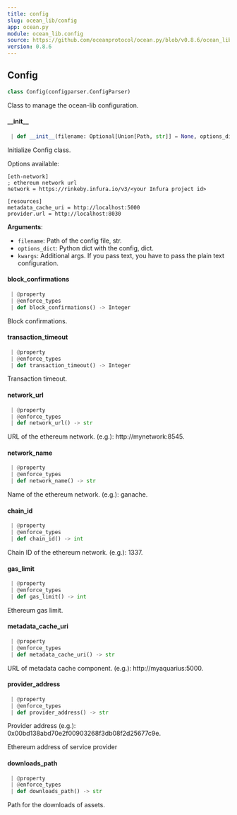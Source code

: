 ```yaml
---
title: config
slug: ocean_lib/config
app: ocean.py
module: ocean_lib.config
source: https://github.com/oceanprotocol/ocean.py/blob/v0.8.6/ocean_lib/config.py
version: 0.8.6
---
```

## Config

```python
class Config(configparser.ConfigParser)
```

Class to manage the ocean-lib configuration.

#### \_\_init\_\_

```python
 | def __init__(filename: Optional[Union[Path, str]] = None, options_dict: Optional[Dict[str, Any]] = None, **kwargs, ,) -> None
```

Initialize Config class.

Options available:
```
[eth-network]
; ethereum network url
network = https://rinkeby.infura.io/v3/<your Infura project id>

[resources]
metadata_cache_uri = http://localhost:5000
provider.url = http://localhost:8030
```

**Arguments**:

- `filename`: Path of the config file, str.
- `options_dict`: Python dict with the config, dict.
- `kwargs`: Additional args. If you pass text, you have to pass the plain text configuration.

#### block\_confirmations

```python
 | @property
 | @enforce_types
 | def block_confirmations() -> Integer
```

Block confirmations.

#### transaction\_timeout

```python
 | @property
 | @enforce_types
 | def transaction_timeout() -> Integer
```

Transaction timeout.

#### network\_url

```python
 | @property
 | @enforce_types
 | def network_url() -> str
```

URL of the ethereum network. (e.g.): http://mynetwork:8545.

#### network\_name

```python
 | @property
 | @enforce_types
 | def network_name() -> str
```

Name of the ethereum network. (e.g.): ganache.

#### chain\_id

```python
 | @property
 | @enforce_types
 | def chain_id() -> int
```

Chain ID of the ethereum network. (e.g.): 1337.

#### gas\_limit

```python
 | @property
 | @enforce_types
 | def gas_limit() -> int
```

Ethereum gas limit.

#### metadata\_cache\_uri

```python
 | @property
 | @enforce_types
 | def metadata_cache_uri() -> str
```

URL of metadata cache component. (e.g.): http://myaquarius:5000.

#### provider\_address

```python
 | @property
 | @enforce_types
 | def provider_address() -> str
```

Provider address (e.g.): 0x00bd138abd70e2f00903268f3db08f2d25677c9e.

Ethereum address of service provider

#### downloads\_path

```python
 | @property
 | @enforce_types
 | def downloads_path() -> str
```

Path for the downloads of assets.

